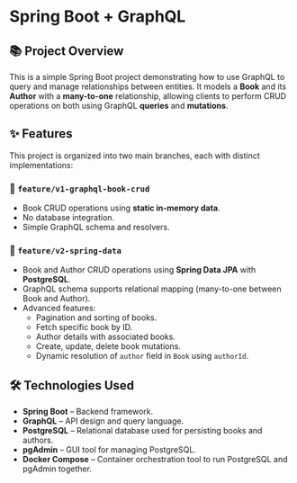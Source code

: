 # Spring Boot + GraphQL

## 📚 Project Overview

This is a simple Spring Boot project demonstrating how to use GraphQL to query and manage relationships between entities. It models a **Book** and its **Author** with a **many-to-one** relationship, allowing clients to perform CRUD operations on both using GraphQL **queries** and **mutations**.

## ✨ Features

This project is organized into two main branches, each with distinct implementations:

### 🔹 `feature/v1-graphql-book-crud`
- Book CRUD operations using **static in-memory data**.
- No database integration.
- Simple GraphQL schema and resolvers.

### 🔹 `feature/v2-spring-data`
- Book and Author CRUD operations using **Spring Data JPA** with **PostgreSQL**.
- GraphQL schema supports relational mapping (many-to-one between Book and Author).
- Advanced features:
  - Pagination and sorting of books.
  - Fetch specific book by ID.
  - Author details with associated books.
  - Create, update, delete book mutations.
  - Dynamic resolution of `author` field in `Book` using `authorId`.

## 🛠 Technologies Used

- **Spring Boot** – Backend framework.
- **GraphQL** – API design and query language.
- **PostgreSQL** – Relational database used for persisting books and authors.
- **pgAdmin** – GUI tool for managing PostgreSQL.
- **Docker Compose** – Container orchestration tool to run PostgreSQL and pgAdmin together.
